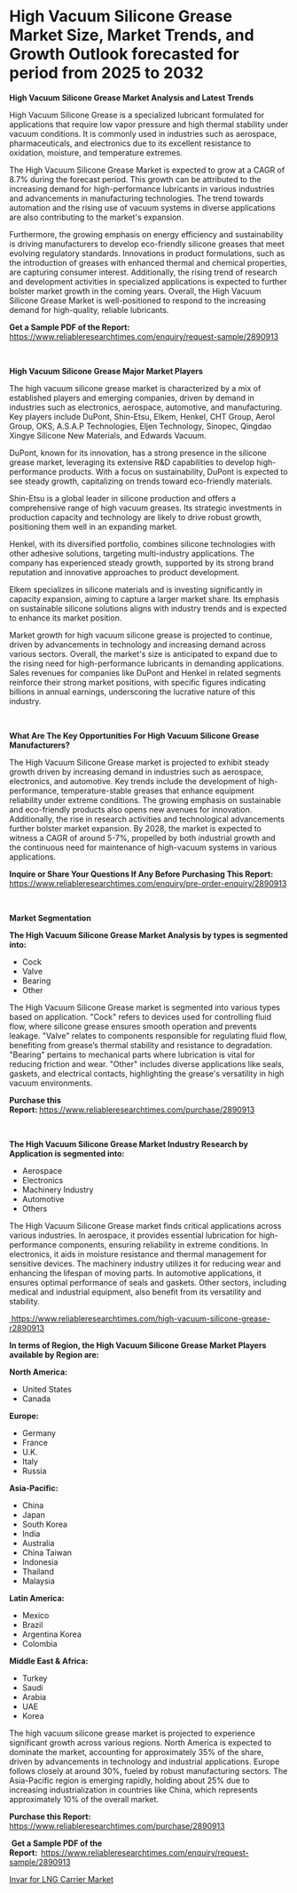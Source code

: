 <p><h1>High Vacuum Silicone Grease Market Size, Market Trends, and Growth Outlook forecasted for period from 2025 to 2032</h1></p><p><strong>High Vacuum Silicone Grease Market Analysis and Latest Trends</strong></p>
<p><p>High Vacuum Silicone Grease is a specialized lubricant formulated for applications that require low vapor pressure and high thermal stability under vacuum conditions. It is commonly used in industries such as aerospace, pharmaceuticals, and electronics due to its excellent resistance to oxidation, moisture, and temperature extremes. </p><p>The High Vacuum Silicone Grease Market is expected to grow at a CAGR of 8.7% during the forecast period. This growth can be attributed to the increasing demand for high-performance lubricants in various industries and advancements in manufacturing technologies. The trend towards automation and the rising use of vacuum systems in diverse applications are also contributing to the market's expansion. </p><p>Furthermore, the growing emphasis on energy efficiency and sustainability is driving manufacturers to develop eco-friendly silicone greases that meet evolving regulatory standards. Innovations in product formulations, such as the introduction of greases with enhanced thermal and chemical properties, are capturing consumer interest. Additionally, the rising trend of research and development activities in specialized applications is expected to further bolster market growth in the coming years. Overall, the High Vacuum Silicone Grease Market is well-positioned to respond to the increasing demand for high-quality, reliable lubricants.</p></p>
<p><strong>Get a Sample PDF of the Report:&nbsp;</strong> <a href="https://www.reliableresearchtimes.com/enquiry/request-sample/2890913?utm_campaign=2454&utm_medium=2&utm_source=Github&utm_content=ia&utm_term=14032025&utm_id=high-vacuum-silicone-grease">https://www.reliableresearchtimes.com/enquiry/request-sample/2890913</a></p>
<p>&nbsp;</p>
<p><strong>High Vacuum Silicone Grease Major Market Players</strong></p>
<p><p>The high vacuum silicone grease market is characterized by a mix of established players and emerging companies, driven by demand in industries such as electronics, aerospace, automotive, and manufacturing. Key players include DuPont, Shin-Etsu, Elkem, Henkel, CHT Group, Aerol Group, OKS, A.S.A.P Technologies, Eljen Technology, Sinopec, Qingdao Xingye Silicone New Materials, and Edwards Vacuum.</p><p>DuPont, known for its innovation, has a strong presence in the silicone grease market, leveraging its extensive R&D capabilities to develop high-performance products. With a focus on sustainability, DuPont is expected to see steady growth, capitalizing on trends toward eco-friendly materials.</p><p>Shin-Etsu is a global leader in silicone production and offers a comprehensive range of high vacuum greases. Its strategic investments in production capacity and technology are likely to drive robust growth, positioning them well in an expanding market.</p><p>Henkel, with its diversified portfolio, combines silicone technologies with other adhesive solutions, targeting multi-industry applications. The company has experienced steady growth, supported by its strong brand reputation and innovative approaches to product development.</p><p>Elkem specializes in silicone materials and is investing significantly in capacity expansion, aiming to capture a larger market share. Its emphasis on sustainable silicone solutions aligns with industry trends and is expected to enhance its market position.</p><p>Market growth for high vacuum silicone grease is projected to continue, driven by advancements in technology and increasing demand across various sectors. Overall, the market's size is anticipated to expand due to the rising need for high-performance lubricants in demanding applications. Sales revenues for companies like DuPont and Henkel in related segments reinforce their strong market positions, with specific figures indicating billions in annual earnings, underscoring the lucrative nature of this industry.</p></p>
<p>&nbsp;</p>
<p><strong>What Are The Key Opportunities For High Vacuum Silicone Grease Manufacturers?</strong></p>
<p><p>The High Vacuum Silicone Grease market is projected to exhibit steady growth driven by increasing demand in industries such as aerospace, electronics, and automotive. Key trends include the development of high-performance, temperature-stable greases that enhance equipment reliability under extreme conditions. The growing emphasis on sustainable and eco-friendly products also opens new avenues for innovation. Additionally, the rise in research activities and technological advancements further bolster market expansion. By 2028, the market is expected to witness a CAGR of around 5-7%, propelled by both industrial growth and the continuous need for maintenance of high-vacuum systems in various applications.</p></p>
<p><strong>Inquire or Share Your Questions If Any Before Purchasing This Report:</strong> <a href="https://www.reliableresearchtimes.com/enquiry/pre-order-enquiry/2890913?utm_campaign=2454&utm_medium=2&utm_source=Github&utm_content=ia&utm_term=14032025&utm_id=high-vacuum-silicone-grease">https://www.reliableresearchtimes.com/enquiry/pre-order-enquiry/2890913</a></p>
<p>&nbsp;</p>
<p><strong>Market Segmentation</strong></p>
<p><strong>The High Vacuum Silicone Grease Market Analysis by types is segmented into:</strong></p>
<p><ul><li>Cock</li><li>Valve</li><li>Bearing</li><li>Other</li></ul></p>
<p><p>The High Vacuum Silicone Grease market is segmented into various types based on application. "Cock" refers to devices used for controlling fluid flow, where silicone grease ensures smooth operation and prevents leakage. "Valve" relates to components responsible for regulating fluid flow, benefiting from grease’s thermal stability and resistance to degradation. "Bearing" pertains to mechanical parts where lubrication is vital for reducing friction and wear. "Other" includes diverse applications like seals, gaskets, and electrical contacts, highlighting the grease's versatility in high vacuum environments.</p></p>
<p><strong>Purchase this Report:&nbsp;</strong><a href="https://www.reliableresearchtimes.com/purchase/2890913?utm_campaign=2454&utm_medium=2&utm_source=Github&utm_content=ia&utm_term=14032025&utm_id=high-vacuum-silicone-grease">https://www.reliableresearchtimes.com/purchase/2890913</a></p>
<p>&nbsp;</p>
<p><strong>The High Vacuum Silicone Grease Market Industry Research by Application is segmented into:</strong></p>
<p><ul><li>Aerospace</li><li>Electronics</li><li>Machinery Industry</li><li>Automotive</li><li>Others</li></ul></p>
<p><p>The High Vacuum Silicone Grease market finds critical applications across various industries. In aerospace, it provides essential lubrication for high-performance components, ensuring reliability in extreme conditions. In electronics, it aids in moisture resistance and thermal management for sensitive devices. The machinery industry utilizes it for reducing wear and enhancing the lifespan of moving parts. In automotive applications, it ensures optimal performance of seals and gaskets. Other sectors, including medical and industrial equipment, also benefit from its versatility and stability.</p></p>
<p><a href="https://www.reliableresearchtimes.com/high-vacuum-silicone-grease-r2890913?utm_campaign=2454&utm_medium=2&utm_source=Github&utm_content=ia&utm_term=14032025&utm_id=high-vacuum-silicone-grease">&nbsp;https://www.reliableresearchtimes.com/high-vacuum-silicone-grease-r2890913</a></p>
<p><strong>In terms of Region, the High Vacuum Silicone Grease Market Players available by Region are:</strong></p>
<p>
    <p> <strong> North America: </strong>
        <ul>
            <li>United States</li>
            <li>Canada</li>
        </ul>
        </p> 
    <p> <strong> Europe: </strong>
        <ul>
            <li>Germany</li>
            <li>France</li>
            <li>U.K.</li>
            <li>Italy</li>
            <li>Russia</li>
        </ul>
        </p> 
    <p> <strong> Asia-Pacific: </strong>
        <ul>
            <li>China</li>
            <li>Japan</li>
            <li>South Korea</li>
            <li>India</li>
            <li>Australia</li>
            <li>China Taiwan</li>
            <li>Indonesia</li>
            <li>Thailand</li>
            <li>Malaysia</li>
        </ul>
        </p> 
    <p> <strong> Latin America: </strong>
        <ul>
            <li>Mexico</li>
            <li>Brazil</li>
            <li>Argentina Korea</li>
            <li>Colombia</li>
        </ul>
        </p> 
    <p> <strong> Middle East & Africa: </strong>
        <ul>
            <li>Turkey</li>
            <li>Saudi</li>
            <li>Arabia</li>
            <li>UAE</li>
            <li>Korea</li>
        </ul>
    </p>
    </p>
<p><p>The high vacuum silicone grease market is projected to experience significant growth across various regions. North America is expected to dominate the market, accounting for approximately 35% of the share, driven by advancements in technology and industrial applications. Europe follows closely at around 30%, fueled by robust manufacturing sectors. The Asia-Pacific region is emerging rapidly, holding about 25% due to increasing industrialization in countries like China, which represents approximately 10% of the overall market.</p></p>
<p><strong>Purchase this Report: </strong><a href="https://www.reliableresearchtimes.com/purchase/2890913?utm_campaign=2454&utm_medium=2&utm_source=Github&utm_content=ia&utm_term=14032025&utm_id=high-vacuum-silicone-grease">https://www.reliableresearchtimes.com/purchase/2890913</a></p>
<p>&nbsp;<strong>Get a Sample PDF of the Report:&nbsp;&nbsp;</strong><a href="https://www.reliableresearchtimes.com/enquiry/request-sample/2890913?utm_campaign=2454&utm_medium=2&utm_source=Github&utm_content=ia&utm_term=14032025&utm_id=high-vacuum-silicone-grease">https://www.reliableresearchtimes.com/enquiry/request-sample/2890913</a></p>
<p><strong></strong></p>
<p><p><a href="https://github.com/giulyankela/Market-Research-Report-List-1/blob/main/invar-for-lng-carrier-market.md?utm_campaign=2454&utm_medium=2&utm_source=Github&utm_content=ia&utm_term=14032025&utm_id=high-vacuum-silicone-grease">Invar for LNG Carrier Market</a></p></p>